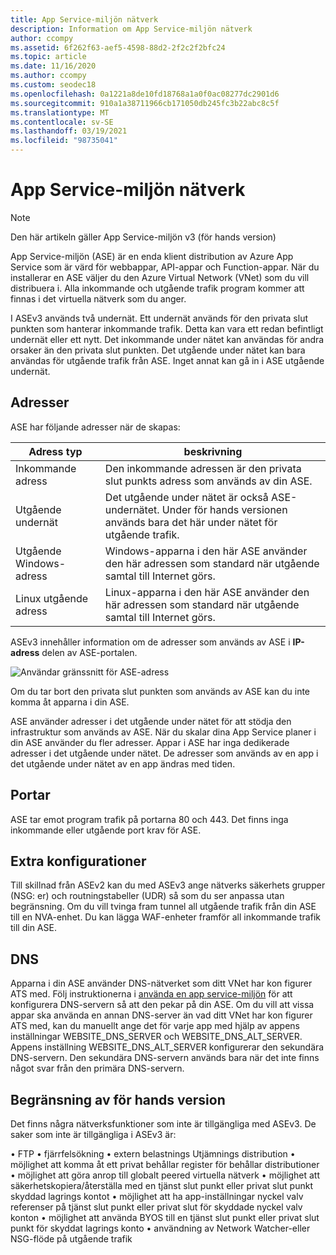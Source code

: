 ```yaml
---
title: App Service-miljön nätverk
description: Information om App Service-miljön nätverk
author: ccompy
ms.assetid: 6f262f63-aef5-4598-88d2-2f2c2f2bfc24
ms.topic: article
ms.date: 11/16/2020
ms.author: ccompy
ms.custom: seodec18
ms.openlocfilehash: 0a1221a8de10fd18768a1a0f0ac08277dc2901d6
ms.sourcegitcommit: 910a1a38711966cb171050db245fc3b22abc8c5f
ms.translationtype: MT
ms.contentlocale: sv-SE
ms.lasthandoff: 03/19/2021
ms.locfileid: "98735041"
---
```

# <a name="app-service-environment-networking"></a>App Service-miljön nätverk

> [!NOTE]
> Den här artikeln gäller App Service-miljön v3 (för hands version)
> 

App Service-miljön (ASE) är en enda klient distribution av Azure App Service som är värd för webbappar, API-appar och Function-appar. När du installerar en ASE väljer du den Azure Virtual Network (VNet) som du vill distribuera i. Alla inkommande och utgående trafik program kommer att finnas i det virtuella nätverk som du anger.  

I ASEv3 används två undernät.  Ett undernät används för den privata slut punkten som hanterar inkommande trafik. Detta kan vara ett redan befintligt undernät eller ett nytt.  Det inkommande under nätet kan användas för andra orsaker än den privata slut punkten. Det utgående under nätet kan bara användas för utgående trafik från ASE. Inget annat kan gå in i ASE utgående undernät.

## <a name="addresses"></a>Adresser 
ASE har följande adresser när de skapas:

| Adress typ | beskrivning |
|--------------|-------------|
| Inkommande adress | Den inkommande adressen är den privata slut punkts adress som används av din ASE. |
| Utgående undernät | Det utgående under nätet är också ASE-undernätet. Under för hands versionen används bara det här under nätet för utgående trafik. |
| Utgående Windows-adress | Windows-apparna i den här ASE använder den här adressen som standard när utgående samtal till Internet görs. |
| Linux utgående adress | Linux-apparna i den här ASE använder den här adressen som standard när utgående samtal till Internet görs. |

ASEv3 innehåller information om de adresser som används av ASE i **IP-adress** delen av ASE-portalen.

![Användar gränssnitt för ASE-adress](./media/networking/networking-ip-addresses.png)

Om du tar bort den privata slut punkten som används av ASE kan du inte komma åt apparna i din ASE.  

ASE använder adresser i det utgående under nätet för att stödja den infrastruktur som används av ASE. När du skalar dina App Service planer i din ASE använder du fler adresser. Appar i ASE har inga dedikerade adresser i det utgående under nätet. De adresser som används av en app i det utgående under nätet av en app ändras med tiden.

## <a name="ports"></a>Portar

ASE tar emot program trafik på portarna 80 och 443.  Det finns inga inkommande eller utgående port krav för ASE. 

## <a name="extra-configurations"></a>Extra konfigurationer

Till skillnad från ASEv2 kan du med ASEv3 ange nätverks säkerhets grupper (NSG: er) och routningstabeller (UDR) så som du ser anpassa utan begränsning. Om du vill tvinga fram tunnel all utgående trafik från din ASE till en NVA-enhet. Du kan lägga WAF-enheter framför all inkommande trafik till din ASE. 

## <a name="dns"></a>DNS

Apparna i din ASE använder DNS-nätverket som ditt VNet har kon figurer ATS med. Följ instruktionerna i [använda en app service-miljön](./using.md#dns-configuration) för att konfigurera DNS-servern så att den pekar på din ASE. Om du vill att vissa appar ska använda en annan DNS-server än vad ditt VNet har kon figurer ATS med, kan du manuellt ange det för varje app med hjälp av appens inställningar WEBSITE_DNS_SERVER och WEBSITE_DNS_ALT_SERVER. Appens inställning WEBSITE_DNS_ALT_SERVER konfigurerar den sekundära DNS-servern. Den sekundära DNS-servern används bara när det inte finns något svar från den primära DNS-servern. 

## <a name="preview-limitation"></a>Begränsning av för hands version

Det finns några nätverksfunktioner som inte är tillgängliga med ASEv3.  De saker som inte är tillgängliga i ASEv3 är:

• FTP • fjärrfelsökning • extern belastnings Utjämnings distribution • möjlighet att komma åt ett privat behållar register för behållar distributioner • möjlighet att göra anrop till globalt peered virtuella nätverk • möjlighet att säkerhetskopiera/återställa med en tjänst slut punkt eller privat slut punkt skyddad lagrings kontot • möjlighet att ha app-inställningar nyckel valv referenser på tjänst slut punkt eller privat slut för skyddade nyckel valv konton • möjlighet att använda BYOS till en tjänst slut punkt eller privat slut punkt för skyddat lagrings konto • användning av Network Watcher-eller NSG-flöde på utgående trafik
    
    